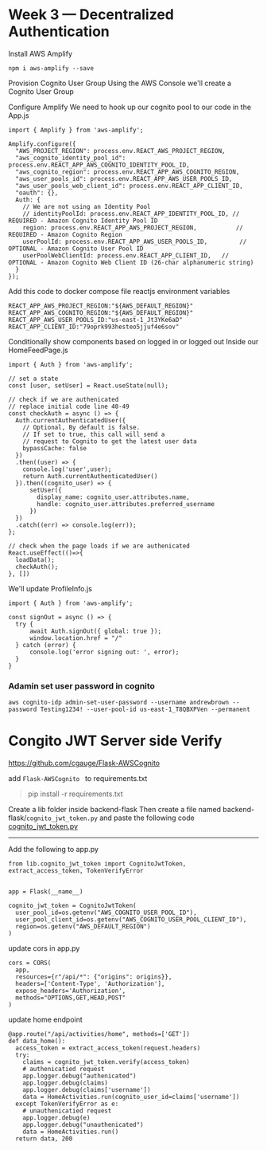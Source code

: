 # Week 3 — Decentralized Authentication


Install AWS Amplify
```
npm i aws-amplify --save
```
Provision Cognito User Group
Using the AWS Console we'll create a Cognito User Group

Configure Amplify
We need to hook up our cognito pool to our code in the App.js

```
import { Amplify } from 'aws-amplify';

Amplify.configure({
  "AWS_PROJECT_REGION": process.env.REACT_AWS_PROJECT_REGION,
  "aws_cognito_identity_pool_id": process.env.REACT_APP_AWS_COGNITO_IDENTITY_POOL_ID,
  "aws_cognito_region": process.env.REACT_APP_AWS_COGNITO_REGION,
  "aws_user_pools_id": process.env.REACT_APP_AWS_USER_POOLS_ID,
  "aws_user_pools_web_client_id": process.env.REACT_APP_CLIENT_ID,
  "oauth": {},
  Auth: {
    // We are not using an Identity Pool
    // identityPoolId: process.env.REACT_APP_IDENTITY_POOL_ID, // REQUIRED - Amazon Cognito Identity Pool ID
    region: process.env.REACT_APP_AWS_PROJECT_REGION,           // REQUIRED - Amazon Cognito Region
    userPoolId: process.env.REACT_APP_AWS_USER_POOLS_ID,         // OPTIONAL - Amazon Cognito User Pool ID
    userPoolWebClientId: process.env.REACT_APP_CLIENT_ID,   // OPTIONAL - Amazon Cognito Web Client ID (26-char alphanumeric string)
  }
});
```

Add this code to docker compose file reactjs environment variables
```
REACT_APP_AWS_PROJECT_REGION:"${AWS_DEFAULT_REGION}"
REACT_APP_AWS_COGNITO_REGION:"${AWS_DEFAULT_REGION}"
REACT_APP_AWS_USER_POOLS_ID:"us-east-1_Jt3YKe6aD"
REACT_APP_CLIENT_ID:"79oprk993hesteo5jjuf4e6sov"
```

Conditionally show components based on logged in or logged out
Inside our HomeFeedPage.js
```
import { Auth } from 'aws-amplify';

// set a state
const [user, setUser] = React.useState(null);

// check if we are authenicated
// replace initial code line 40-49
const checkAuth = async () => {
  Auth.currentAuthenticatedUser({
    // Optional, By default is false. 
    // If set to true, this call will send a 
    // request to Cognito to get the latest user data
    bypassCache: false 
  })
  .then((user) => {
    console.log('user',user);
    return Auth.currentAuthenticatedUser()
  }).then((cognito_user) => {
      setUser({
        display_name: cognito_user.attributes.name,
        handle: cognito_user.attributes.preferred_username
      })
  })
  .catch((err) => console.log(err));
};

// check when the page loads if we are authenicated
React.useEffect(()=>{
  loadData();
  checkAuth();
}, [])
```
We'll update ProfileInfo.js
```
import { Auth } from 'aws-amplify';

const signOut = async () => {
  try {
      await Auth.signOut({ global: true });
      window.location.href = "/"
  } catch (error) {
      console.log('error signing out: ', error);
  }
}
```


### Adamin set user password in cognito
```
aws cognito-idp admin-set-user-password --username andrewbrown --password Testing1234! --user-pool-id us-east-1_T8QBXPVen --permanent 
```



# Congito JWT Server side Verify

https://github.com/cgauge/Flask-AWSCognito

add `Flask-AWSCognito
` to requirements.txt

> pip install -r requirements.txt


Create a lib folder inside backend-flask
Then create a file named  backend-flask/`cognito_jwt_token.py` and paste the following code 
[cognito_jwt_token.py](https://github.com/keenson/aws-bootcamp-cruddur-2023/blob/main/backend-flask/lib/cognito_jwt_token.py)

---

Add the following to app.py

```
from lib.cognito_jwt_token import CognitoJwtToken, extract_access_token, TokenVerifyError
```
```

app = Flask(__name__)

cognito_jwt_token = CognitoJwtToken(
  user_pool_id=os.getenv("AWS_COGNITO_USER_POOL_ID"), 
  user_pool_client_id=os.getenv("AWS_COGNITO_USER_POOL_CLIENT_ID"),
  region=os.getenv("AWS_DEFAULT_REGION")
)

```


update cors in app.py
```
cors = CORS(
  app, 
  resources={r"/api/*": {"origins": origins}},
  headers=['Content-Type', 'Authorization'], 
  expose_headers='Authorization',
  methods="OPTIONS,GET,HEAD,POST"
)
```



update home endpoint
```
@app.route("/api/activities/home", methods=['GET'])
def data_home():
  access_token = extract_access_token(request.headers)
  try:
    claims = cognito_jwt_token.verify(access_token)
    # authenicatied request
    app.logger.debug("authenicated")
    app.logger.debug(claims)
    app.logger.debug(claims['username'])
    data = HomeActivities.run(cognito_user_id=claims['username'])
  except TokenVerifyError as e:
    # unauthenicatied request
    app.logger.debug(e)
    app.logger.debug("unauthenicated")
    data = HomeActivities.run()
  return data, 200
```
